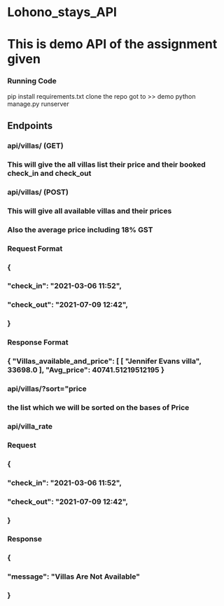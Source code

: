 # Lohono_stays_API

# This is demo API of the assignment given 


### Running Code

pip install requirements.txt
clone the repo 
got to >> demo 
python manage.py runserver


## Endpoints

### api/villas/  (GET)
### This will give the all villas list their price and their booked check_in and check_out 

### api/villas/ (POST)
### This will give all available villas and their prices 
### Also the average price including 18% GST

### Request Format

### {
###   "check_in": "2021-03-06 11:52",
###  "check_out": "2021-07-09 12:42",
   
### }
 
 ### Response Format 
 
### { "Villas_available_and_price": [ [ "Jennifer Evans villa",  33698.0 ], "Avg_price": 40741.51219512195   }


### api/villas/?sort="price
### the list which we will be sorted on the bases of Price

### api/villa_rate
### Request 

### {
###   "check_in": "2021-03-06 11:52",
###   "check_out": "2021-07-09 12:42",
   
### }

### Response

### {
   ### "message": "Villas Are Not Available"
### }
